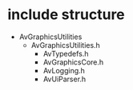 # include structure

- AvGraphicsUtilities
    - AvGraphicsUtilities.h
        - AvTypedefs.h
        - AvGraphicsCore.h
        - AvLogging.h
        - AvUiParser.h